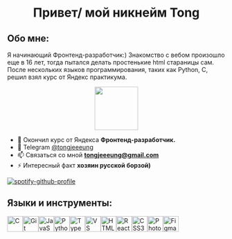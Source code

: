 <h1 align="center">Привет/ мой никнейм Tong</h1>

<h2 align="left">Обо мне:</h2>
<p>Я начинающий Фронтенд-разработчик:) Знакомство с вебом произошло еще в 16 лет, тогда пытался делать простенькие html стараницы сам. После нескольких языков программирования, таких как Python, C, решил взял курс от Яндекс практикума.</p>

<div id="header" align="center" width="100%">
  <img src="https://sun9-35.userapi.com/impg/0dwrmcjJRvlDEdCPcnmYYLHmvme5o9VrQKOX4A/aOE-QKoqRM0.jpg?size=500x333&quality=96&sign=fc39a1cb7470ba3a905c93cbeab86cc4&type=album" width="100"/>
</div>

- 🌱 Окончил курс от Яндекса **Фронтенд-разработчик.**
- 📝 Telegram [@tongjeeeung](https://web.telegram.org/a/@tongjeeeung)
- 📫 Связаться со мной **tongjeeeung@gmail.com**
- ⚡ Интересный факт **хозяин русской борзой)**

[![spotify-github-profile](https://spotify-github-profile.vercel.app/api/view?uid=31scewxfqetgr5ukuno3yblwniiq&cover_image=true&theme=natemoo-re&show_offline=true&background_color=121212&interchange=false&bar_color=ff1414&bar_color_cover=false)](https://spotify-github-profile.vercel.app/api/view?uid=31scewxfqetgr5ukuno3yblwniiq&redirect=true)

<h2 align="left">Языки и инструменты:</h2>
<p align="left"> <p align="left"> <a href="https://docs.microsoft.com/en-us/cpp/?view=msvc-170" target="_blank" rel="noreferrer"><img src="https://raw.githubusercontent.com/danielcranney/readme-generator/main/public/icons/skills/c-colored.svg" width="36" height="36" alt="C" /></a><a href="https://git-scm.com/" target="_blank" rel="noreferrer"><img src="https://raw.githubusercontent.com/danielcranney/readme-generator/main/public/icons/skills/git-colored.svg" width="36" height="36" alt="Git" /></a><a href="https://developer.mozilla.org/en-US/docs/Web/JavaScript" target="_blank" rel="noreferrer"><img src="https://raw.githubusercontent.com/danielcranney/readme-generator/main/public/icons/skills/javascript-colored.svg" width="36" height="36" alt="JavaScript" /></a><a href="https://www.python.org/" target="_blank" rel="noreferrer"><img src="https://raw.githubusercontent.com/danielcranney/readme-generator/main/public/icons/skills/python-colored.svg" width="36" height="36" alt="Python" /></a><a href="https://www.typescriptlang.org/" target="_blank" rel="noreferrer"><img src="https://raw.githubusercontent.com/danielcranney/readme-generator/main/public/icons/skills/typescript-colored.svg" width="36" height="36" alt="TypeScript" /></a><a href="https://code.visualstudio.com/" target="_blank" rel="noreferrer"><img src="https://raw.githubusercontent.com/danielcranney/readme-generator/main/public/icons/skills/visualstudiocode.svg" width="36" height="36" alt="VS Code" /></a><a href="https://developer.mozilla.org/en-US/docs/Glossary/HTML5" target="_blank" rel="noreferrer"><img src="https://raw.githubusercontent.com/danielcranney/readme-generator/main/public/icons/skills/html5-colored.svg" width="36" height="36" alt="HTML5" /></a><a href="https://reactjs.org/" target="_blank" rel="noreferrer"><img src="https://raw.githubusercontent.com/danielcranney/readme-generator/main/public/icons/skills/react-colored.svg" width="36" height="36" alt="React" /></a><a href="https://www.w3.org/TR/CSS/#css" target="_blank" rel="noreferrer"><img src="https://raw.githubusercontent.com/danielcranney/readme-generator/main/public/icons/skills/css3-colored.svg" width="36" height="36" alt="CSS3" /></a><a href="https://www.adobe.com/uk/products/photoshop.html" target="_blank" rel="noreferrer"><img src="https://raw.githubusercontent.com/danielcranney/readme-generator/main/public/icons/skills/photoshop-colored.svg" width="36" height="36" alt="Photoshop" /></a><a href="https://www.figma.com/" target="_blank" rel="noreferrer"><img src="https://raw.githubusercontent.com/danielcranney/readme-generator/main/public/icons/skills/figma-colored.svg" width="36" height="36" alt="Figma" /></a></p>
